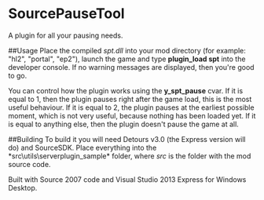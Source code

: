 SourcePauseTool
===============

A plugin for all your pausing needs.

##Usage
Place the compiled *spt.dll* into your mod directory (for example: "hl2", "portal", "ep2"), launch the game and type **plugin_load spt** into the developer console. If no warning messages are displayed, then you're good to go.

You can control how the plugin works using the **y_spt_pause** cvar. If it is equal to 1, then the plugin pauses right after the game load, this is the most useful behaviour. If it is equal to 2, the plugin pauses at the earliest possible moment, which is not very useful, because nothing has been loaded yet. If it is equal to anything else, then the plugin doesn't pause the game at all.

##Building
To build it you will need Detours v3.0 (the Express version will do) and SourceSDK. Place everything into the *src\utils\serverplugin_sample\* folder, where *src* is the folder with the mod source code.

Built with Source 2007 code and Visual Studio 2013 Express for Windows Desktop.
